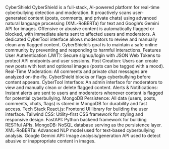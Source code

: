 CyberShield
CyberShield is a full-stack, AI-powered platform for real-time cyberbullying detection and moderation. It proactively scans user-generated content (posts, comments, and private chats) using advanced natural language processing (XML-RoBERTa) for text and Google’s Gemini API for images. Offensive or abusive content is automatically flagged or blocked, with immediate alerts sent to affected users and moderators. A dedicated CyberTool interface allows moderators to review and manually clean any flagged content. CyberShield’s goal is to maintain a safe online community by preventing and responding to harmful interactions.
Features
User Authentication (JWT): Secure signup/login with JSON Web Tokens to protect API endpoints and user sessions.
Post Creation: Users can create new posts with text and optional images (posts can be tagged with a mood).
Real-Time Moderation: All comments and private chat messages are analyzed on-the-fly. CyberShield blocks or flags cyberbullying before content appears.
CyberTool Interface: An admin interface for moderators to view and manually clean or delete flagged content.
Alerts & Notifications: Instant alerts are sent to users and moderators whenever content is flagged for potential cyberbullying.
MongoDB Persistence: All data (users, posts, comments, chats, flags) is stored in MongoDB for durability and fast access.
Tech Stack
React.js: Frontend UI library for building the user interface.
Tailwind CSS: Utility-first CSS framework for styling and responsive design.
FastAPI: Python backend framework for building RESTful APIs.
MongoDB: NoSQL database serving as the persistence layer.
XML-RoBERTa: Advanced NLP model used for text-based cyberbullying analysis.
Google Gemini API: Image analysis/generation API used to detect abusive or inappropriate content in images.
